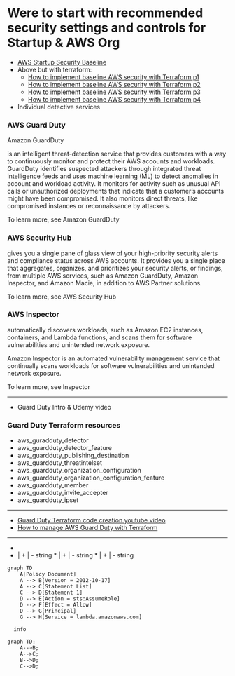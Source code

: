 # Were to start with recommended security settings and controls for Startup & AWS Org

- [AWS Startup Security Baseline](https://docs.aws.amazon.com/prescriptive-guidance/latest/aws-startup-security-baseline/welcome.html)
- Above but with terraform:
  - [How to implement baseline AWS security with Terraform p1](https://blog.avangards.io/how-to-implement-aws-ssb-controls-in-terraform-part-1)
  - [How to implement baseline AWS security with Terraform p2](https://blog.avangards.io/how-to-implement-aws-ssb-controls-in-terraform-part-2)
  - [How to implement baseline AWS security with Terraform p3](https://blog.avangards.io/how-to-implement-aws-ssb-controls-in-terraform-part-3)
   - [How to implement baseline AWS security with Terraform p4](https://blog.avangards.io/how-to-implement-aws-ssb-controls-in-terraform-part-4)
- Individual detective services
### AWS Guard Duty
Amazon GuardDuty 

is an intelligent threat-detection service that provides customers with a way to continuously monitor and protect their AWS accounts and workloads. GuardDuty identifies suspected attackers through integrated threat intelligence feeds and uses machine learning (ML) to detect anomalies in account and workload activity. It monitors for activity such as unusual API calls or unauthorized deployments that indicate that a customer’s accounts might have been compromised. It also monitors direct threats, like compromised instances or reconnaissance by attackers.

To learn more, see Amazon GuardDuty
<IMG>

### AWS Security Hub
 gives you a single pane of glass view of your high-priority security alerts and compliance status across AWS accounts. It provides you a single place that aggregates, organizes, and prioritizes your security alerts, or findings, from multiple AWS services, such as Amazon GuardDuty, Amazon Inspector, and Amazon Macie, in addition to AWS Partner solutions.

To learn more, see AWS Security Hub
<IMG>

### AWS Inspector
automatically discovers workloads, such as Amazon EC2 instances, containers, and Lambda functions, and scans them for software vulnerabilities and unintended network exposure.

Amazon Inspector is an automated vulnerability management service that continually scans workloads for software vulnerabilities and unintended network exposure.

To learn more, see Inspector
<IMG>
______
- Guard Duty Intro & Udemy video
### Guard Duty Terraform resources
- aws_guradduty_detector
- aws_guardduty_detector_feature
- aws_guardduty_publishing_destination
- aws_guardduty_threatintelset 
- aws_guardduty_organization_configuration
- aws_guardduty_organization_configuration_feature
- aws_guardduty_member
- aws_guardduty_invite_accepter 
- aws_guardduty_ipset
___________________
- [Guard Duty Terraform code creation youtube video](https://www.youtube.com/watch?v=pKuDpeLFxtI&t=939s)
- [How to manage AWS Guard Duty with Terraform](https://blog.avangards.io/how-to-manage-amazon-guardduty-in-aws-organizations-using-terraform)
_________________  

* 
* | + | - string
        * | + | - string
                * | + | - string


```mermaid
graph TD
    A[Policy Document]
    A --> B[Version = 2012-10-17]
    A --> C[Statement List]
    C --> D[Statement 1]
    D --> E[Action = sts:AssumeRole]
    D --> F[Effect = Allow]
    D --> G[Principal]
    G --> H[Service = lambda.amazonaws.com]
```

```mermaid
  info
```

```mermaid
graph TD;
    A-->B;
    A-->C;
    B-->D;
    C-->D;
```
